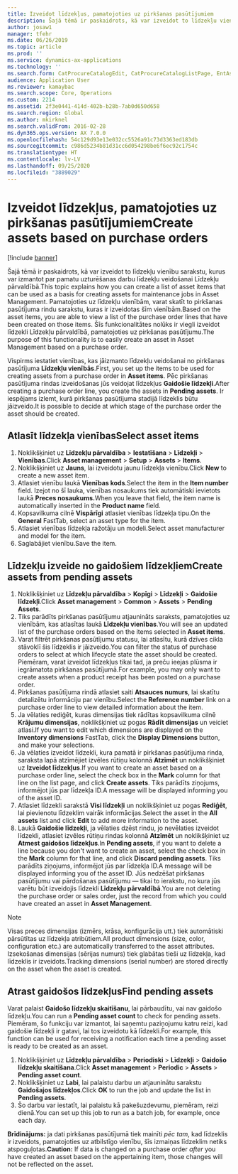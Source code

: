 ```yaml
---
title: Izveidot līdzekļus, pamatojoties uz pirkšanas pasūtījumiem
description: Šajā tēmā ir paskaidrots, kā var izveidot to līdzekļu vienību sarakstu, kurus var izmantot par pamatu uzturēšanas darbu līdzekļu veidošanai Līdzekļu pārvaldībā.
author: josaw1
manager: tfehr
ms.date: 06/26/2019
ms.topic: article
ms.prod: ''
ms.service: dynamics-ax-applications
ms.technology: ''
ms.search.form: CatProcureCatalogEdit, CatProcureCatalogListPage, EntAssetObjectItem, EntAssetPendingAssets
audience: Application User
ms.reviewer: kamaybac
ms.search.scope: Core, Operations
ms.custom: 2214
ms.assetid: 2f3e0441-414d-402b-b28b-7ab0d650d658
ms.search.region: Global
ms.author: mkirknel
ms.search.validFrom: 2016-02-28
ms.dyn365.ops.version: AX 7.0.0
ms.openlocfilehash: 54c129d93e13e032cc5526a91c73d3363ed183db
ms.sourcegitcommit: c986d5234b81d31cc6d054298be6f6ec92c1754c
ms.translationtype: HT
ms.contentlocale: lv-LV
ms.lasthandoff: 09/25/2020
ms.locfileid: "3889029"
---
```

# <a name="create-assets-based-on-purchase-orders"></a><span data-ttu-id="5a27b-103">Izveidot līdzekļus, pamatojoties uz pirkšanas pasūtījumiem</span><span class="sxs-lookup"><span data-stu-id="5a27b-103">Create assets based on purchase orders</span></span>

[!include [banner](../../includes/banner.md)]

 

<span data-ttu-id="5a27b-104">Šajā tēmā ir paskaidrots, kā var izveidot to līdzekļu vienību sarakstu, kurus var izmantot par pamatu uzturēšanas darbu līdzekļu veidošanai Līdzekļu pārvaldībā.</span><span class="sxs-lookup"><span data-stu-id="5a27b-104">This topic explains how you can create a list of asset items that can be used as a basis for creating assets for maintenance jobs in Asset Management.</span></span> <span data-ttu-id="5a27b-105">Pamatojoties uz līdzekļu vienībām, varat skatīt to pirkšanas pasūtījuma rindu sarakstu, kuras ir izveidotas šīm vienībām.</span><span class="sxs-lookup"><span data-stu-id="5a27b-105">Based on the asset items, you are able to view a list of the purchase order lines that have been created on those items.</span></span> <span data-ttu-id="5a27b-106">Šīs funkcionalitātes nolūks ir viegli izveidot līdzekli Līdzekļu pārvaldībā, pamatojoties uz pirkšanas pasūtījumu.</span><span class="sxs-lookup"><span data-stu-id="5a27b-106">The purpose of this functionality is to easily create an asset in Asset Management based on a purchase order.</span></span>

<span data-ttu-id="5a27b-107">Vispirms iestatiet vienības, kas jāizmanto līdzekļu veidošanai no pirkšanas pasūtījuma **Līdzekļu vienībās**.</span><span class="sxs-lookup"><span data-stu-id="5a27b-107">First, you set up the items to be used for creating assets from a purchase order in **Asset items**.</span></span> <span data-ttu-id="5a27b-108">Pēc pirkšanas pasūtījuma rindas izveidošanas jūs veidojat līdzekļus **Gaidošie līdzekļi**.</span><span class="sxs-lookup"><span data-stu-id="5a27b-108">After creating a purchase order line, you create the assets in **Pending assets**.</span></span> <span data-ttu-id="5a27b-109">Ir iespējams izlemt, kurā pirkšanas pasūtījuma stadijā līdzeklis būtu jāizveido.</span><span class="sxs-lookup"><span data-stu-id="5a27b-109">It is possible to decide at which stage of the purchase order the asset should be created.</span></span>


## <a name="select-asset-items"></a><span data-ttu-id="5a27b-110">Atlasīt līdzekļa vienības</span><span class="sxs-lookup"><span data-stu-id="5a27b-110">Select asset items</span></span>

1. <span data-ttu-id="5a27b-111">Noklikšķiniet uz **Līdzekļu pārvaldība** > **Iestatīšana** > **Līdzekļi** > **Vienības**.</span><span class="sxs-lookup"><span data-stu-id="5a27b-111">Click **Asset management** > **Setup** > **Assets** > **Items**.</span></span>
2. <span data-ttu-id="5a27b-112">Noklikšķiniet uz **Jauns**, lai izveidotu jaunu līdzekļa vienību.</span><span class="sxs-lookup"><span data-stu-id="5a27b-112">Click **New** to create a new asset item.</span></span>
3. <span data-ttu-id="5a27b-113">Atlasiet vienību laukā **Vienības kods**.</span><span class="sxs-lookup"><span data-stu-id="5a27b-113">Select the item in the **Item number** field.</span></span> <span data-ttu-id="5a27b-114">Izejot no šī lauka, vienības nosaukums tiek automātiski ievietots laukā **Preces nosaukums.**</span><span class="sxs-lookup"><span data-stu-id="5a27b-114">When you leave that field, the item name is automatically inserted in the **Product name** field.</span></span>
4. <span data-ttu-id="5a27b-115">Kopsavilkuma cilnē **Vispārīgi** atlasiet vienības līdzekļa tipu.</span><span class="sxs-lookup"><span data-stu-id="5a27b-115">On the **General** FastTab, select an asset type for the item.</span></span>
5. <span data-ttu-id="5a27b-116">Atlasiet vienības līdzekļa ražotāju un modeli.</span><span class="sxs-lookup"><span data-stu-id="5a27b-116">Select asset manufacturer and model for the item.</span></span>
6. <span data-ttu-id="5a27b-117">Saglabājiet vienību.</span><span class="sxs-lookup"><span data-stu-id="5a27b-117">Save the item.</span></span>


## <a name="create-assets-from-pending-assets"></a><span data-ttu-id="5a27b-118">Līdzekļu izveide no gaidošiem līdzekļiem</span><span class="sxs-lookup"><span data-stu-id="5a27b-118">Create assets from pending assets</span></span>

1. <span data-ttu-id="5a27b-119">Noklikšķiniet uz **Līdzekļu pārvaldība** > **Kopīgi** > **Līdzekļi** > **Gaidošie līdzekļi**.</span><span class="sxs-lookup"><span data-stu-id="5a27b-119">Click **Asset management** > **Common** > **Assets** > **Pending Assets**.</span></span>
2. <span data-ttu-id="5a27b-120">Tiks parādīts pirkšanas pasūtījumu atjaunināts saraksts, pamatojoties uz vienībām, kas atlasītas laukā **Līdzekļu vienības**.</span><span class="sxs-lookup"><span data-stu-id="5a27b-120">You will see an updated list of the purchase orders based on the items selected in **Asset items**.</span></span>
3. <span data-ttu-id="5a27b-121">Varat filtrēt pirkšanas pasūtījumu statusu, lai atlasītu, kurā dzīves cikla stāvoklī šis līdzeklis ir jāizveido.</span><span class="sxs-lookup"><span data-stu-id="5a27b-121">You can filter the status of purchase orders to select at which lifecycle state the asset should be created.</span></span> <span data-ttu-id="5a27b-122">Piemēram, varat izveidot līdzekļus tikai tad, ja preču ieejas plūsma ir iegrāmatota pirkšanas pasūtījumā.</span><span class="sxs-lookup"><span data-stu-id="5a27b-122">For example, you may only want to create assets when a product receipt has been posted on a purchase order.</span></span>
4. <span data-ttu-id="5a27b-123">Pirkšanas pasūtījuma rindā atlasiet saiti **Atsauces numurs**, lai skatītu detalizētu informāciju par vienību.</span><span class="sxs-lookup"><span data-stu-id="5a27b-123">Select the **Reference number** link on a purchase order line to view detailed information about the item.</span></span>
5. <span data-ttu-id="5a27b-124">Ja vēlaties rediģēt, kuras dimensijas tiek rādītas kopsavilkuma cilnē **Krājumu dimensijas**, noklikšķiniet uz pogas **Rādīt dimensijas** un veiciet atlasi.</span><span class="sxs-lookup"><span data-stu-id="5a27b-124">If you want to edit which dimensions are displayed on the **Inventory dimensions** FastTab, click the **Display Dimensions** button, and make your selections.</span></span>
6. <span data-ttu-id="5a27b-125">Ja vēlaties izveidot līdzekli, kura pamatā ir pirkšanas pasūtījuma rinda, saraksta lapā atzīmējiet izvēles rūtiņu kolonnā **Atzīmēt** un noklikšķiniet uz **Izveidot līdzekļus**.</span><span class="sxs-lookup"><span data-stu-id="5a27b-125">If you want to create an asset based on a purchase order line, select the check box in the **Mark** column for that line on the list page, and click **Create assets**.</span></span> <span data-ttu-id="5a27b-126">Tiks parādīts ziņojums, informējot jūs par līdzekļa ID.</span><span class="sxs-lookup"><span data-stu-id="5a27b-126">A message will be displayed informing you of the asset ID.</span></span>
7. <span data-ttu-id="5a27b-127">Atlasiet līdzekli sarakstā **Visi līdzekļi** un noklikšķiniet uz pogas **Rediģēt**, lai pievienotu līdzeklim vairāk informācijas.</span><span class="sxs-lookup"><span data-stu-id="5a27b-127">Select the asset in the **All assets** list and click **Edit** to add more information to the asset.</span></span>
8. <span data-ttu-id="5a27b-128">Laukā **Gaidošie līdzekļi**, ja vēlaties dzēst rindu, jo nevēlaties izveidot līdzekli, atlasiet izvēles rūtiņu rindas kolonnā **Atzīmēt** un noklikšķiniet uz **Atmest gaidošos līdzekļus**.</span><span class="sxs-lookup"><span data-stu-id="5a27b-128">In **Pending assets**, if you want to delete a line because you don't want to create an asset, select the check box in the **Mark** column for that line, and click **Discard pending assets**.</span></span> <span data-ttu-id="5a27b-129">Tiks parādīts ziņojums, informējot jūs par līdzekļa ID.</span><span class="sxs-lookup"><span data-stu-id="5a27b-129">A message will be displayed informing you of the asset ID.</span></span> <span data-ttu-id="5a27b-130">Jūs nedzēšat pirkšanas pasūtījumu vai pārdošanas pasūtījumu — tikai to ierakstu, no kura jūs varētu būt izveidojis līdzekli **Līdzekļu pārvaldībā**.</span><span class="sxs-lookup"><span data-stu-id="5a27b-130">You are not deleting the purchase order or sales order, just the record from which you could have created an asset in **Asset Management**.</span></span>

>[!NOTE]
><span data-ttu-id="5a27b-131">Visas preces dimensijas (izmērs, krāsa, konfigurācija utt.) tiek automātiski pārsūtītas uz līdzekļa atribūtiem.</span><span class="sxs-lookup"><span data-stu-id="5a27b-131">All product dimensions (size, color, configuration etc.) are automatically transferred to the asset attributes.</span></span> <span data-ttu-id="5a27b-132">Izsekošanas dimensijas (sērijas numurs) tiek glabātas tieši uz līdzekļa, kad līdzeklis ir izveidots.</span><span class="sxs-lookup"><span data-stu-id="5a27b-132">Tracking dimensions (serial number) are stored directly on the asset when the asset is created.</span></span>


## <a name="find-pending-assets"></a><span data-ttu-id="5a27b-133">Atrast gaidošos līdzekļus</span><span class="sxs-lookup"><span data-stu-id="5a27b-133">Find pending assets</span></span>

<span data-ttu-id="5a27b-134">Varat palaist **Gaidošo līdzekļu skaitīšanu**, lai pārbaudītu, vai nav gaidošo līdzekļu.</span><span class="sxs-lookup"><span data-stu-id="5a27b-134">You can run a **Pending asset count** to check for pending assets.</span></span> <span data-ttu-id="5a27b-135">Piemēram, šo funkciju var izmantot, lai saņemtu paziņojumu katru reizi, kad gaidošie līdzekļi ir gatavi, lai tos izveidotu kā līdzekli.</span><span class="sxs-lookup"><span data-stu-id="5a27b-135">For example, this function can be used for receiving a notification each time a pending asset is ready to be created as an asset.</span></span>

1. <span data-ttu-id="5a27b-136">Noklikšķiniet uz **Līdzekļu pārvaldība** > **Periodiski** > **Līdzekļi** > **Gaidošo līdzekļu skaitīšana**.</span><span class="sxs-lookup"><span data-stu-id="5a27b-136">Click **Asset management** > **Periodic** > **Assets** > **Pending asset count**.</span></span>
2. <span data-ttu-id="5a27b-137">Noklikšķiniet uz **Labi**, lai palaistu darbu un atjauninātu sarakstu **Gaidošajos līdzekļos**.</span><span class="sxs-lookup"><span data-stu-id="5a27b-137">Click **OK** to run the job and update the list in **Pending assets**.</span></span>
3. <span data-ttu-id="5a27b-138">Šo darbu var iestatīt, lai palaistu kā pakešuzdevumu, piemēram, reizi dienā.</span><span class="sxs-lookup"><span data-stu-id="5a27b-138">You can set up this job to run as a batch job, for example, once each day.</span></span>

<span data-ttu-id="5a27b-139">**Brīdinājums:** ja dati pirkšanas pasūtījumā tiek mainīti *pēc tam*, kad līdzeklis ir izveidots, pamatojoties uz atbilstīgo vienību, šīs izmaiņas līdzeklim netiks atspoguļotas.</span><span class="sxs-lookup"><span data-stu-id="5a27b-139">**Caution:** If data is changed on a purchase order *after* you have created an asset based on the appertaining item, those changes will not be reflected on the asset.</span></span>
